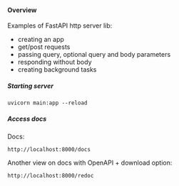 #### Overview

Examples of FastAPI http server lib:

- creating an app
- get/post requests
- passing query, optional query and body parameters
- responding without body
- creating background tasks

##### Starting server

```
uvicorn main:app --reload
```

##### Access docs

Docs:
```
http://localhost:8000/docs
```

Another view on docs with OpenAPI + download option:
```
http://localhost:8000/redoc
```